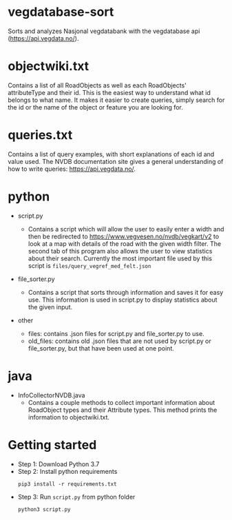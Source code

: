 # vegdatabase-sort
Sorts and analyzes Nasjonal vegdatabank with the vegdatabase api (https://api.vegdata.no/).

# objectwiki.txt
Contains a list of all RoadObjects as well as each RoadObjects' attributeType and their id. This is the easiest way to understand what id belongs to what name. It makes it easier to create queries, simply search for the id or the name of the object or feature you are looking for.

# queries.txt
Contains a list of query examples, with short explanations of each id and value used. The NVDB documentation site gives a general understanding of how to write queries: https://api.vegdata.no/.

# python
- script.py
  - Contains a script which will allow the user to easily enter a width and then be redirected to https://www.vegvesen.no/nvdb/vegkart/v2 to look at a map with details of the road with the given width filter. The second tab of this program also allows the user to view statistics about their search. Currently the most important file used by this script is ```files/query_vegref_med_felt.json```

- file_sorter.py
  - Contains a script that sorts through information and saves it for easy use. This information is used in script.py to display statistics about the given input.

- other
  - files: contains .json files for script.py and file_sorter.py to use.
  - old_files: contains old .json files that are not used by script.py or file_sorter.py, but that have been used at one point.

# java
- InfoCollectorNVDB.java
  - Contains a couple methods to collect important information about RoadObject types and  their Attribute types. This method prints the information to objectwiki.txt.
  
# Getting started

- Step 1: Download Python 3.7
- Step 2: Install python requirements
  ```
  pip3 install -r requirements.txt
  ```
- Step 3: Run `script.py` from python folder
  ```
  python3 script.py
  ```
